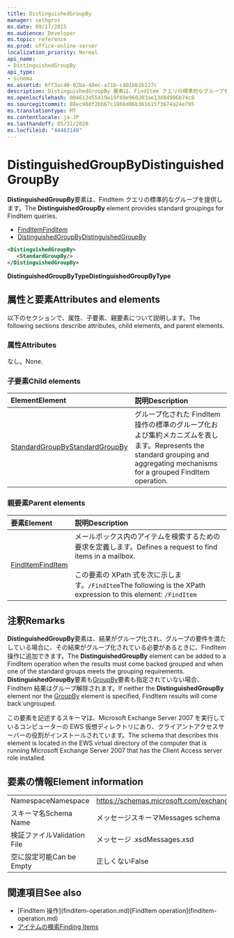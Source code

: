 ```yaml
---
title: DistinguishedGroupBy
manager: sethgros
ms.date: 09/17/2015
ms.audience: Developer
ms.topic: reference
ms.prod: office-online-server
localization_priority: Normal
api_name:
- DistinguishedGroupBy
api_type:
- schema
ms.assetid: 6ff3ac48-02ba-40ec-a71b-c401bb2b127c
description: DistinguishedGroupBy 要素は、FindItem クエリの標準的なグループを提供します。
ms.openlocfilehash: 004613d55419a19f69e960203ae13d8d906b74c8
ms.sourcegitcommit: 88ec988f2bb67c1866d06b361615f3674a24e795
ms.translationtype: MT
ms.contentlocale: ja-JP
ms.lasthandoff: 05/31/2020
ms.locfileid: "44463140"
---
```

# <a name="distinguishedgroupby"></a><span data-ttu-id="76308-103">DistinguishedGroupBy</span><span class="sxs-lookup"><span data-stu-id="76308-103">DistinguishedGroupBy</span></span>

<span data-ttu-id="76308-104">**DistinguishedGroupBy**要素は、FindItem クエリの標準的なグループを提供します。</span><span class="sxs-lookup"><span data-stu-id="76308-104">The **DistinguishedGroupBy** element provides standard groupings for FindItem queries.</span></span> 
  
- [<span data-ttu-id="76308-105">FindItem</span><span class="sxs-lookup"><span data-stu-id="76308-105">FindItem</span></span>](finditem.md) 
- [<span data-ttu-id="76308-106">DistinguishedGroupBy</span><span class="sxs-lookup"><span data-stu-id="76308-106">DistinguishedGroupBy</span></span>](distinguishedgroupby.md)
  
```xml
<DistinguishedGroupBy>
   <StandardGroupBy/>
</DistinguishedGroupBy>
```

 <span data-ttu-id="76308-107">**DistinguishedGroupByType**</span><span class="sxs-lookup"><span data-stu-id="76308-107">**DistinguishedGroupByType**</span></span>
## <a name="attributes-and-elements"></a><span data-ttu-id="76308-108">属性と要素</span><span class="sxs-lookup"><span data-stu-id="76308-108">Attributes and elements</span></span>

<span data-ttu-id="76308-109">以下のセクションで、属性、子要素、親要素について説明します。</span><span class="sxs-lookup"><span data-stu-id="76308-109">The following sections describe attributes, child elements, and parent elements.</span></span>
  
### <a name="attributes"></a><span data-ttu-id="76308-110">属性</span><span class="sxs-lookup"><span data-stu-id="76308-110">Attributes</span></span>

<span data-ttu-id="76308-111">なし。</span><span class="sxs-lookup"><span data-stu-id="76308-111">None.</span></span>
  
### <a name="child-elements"></a><span data-ttu-id="76308-112">子要素</span><span class="sxs-lookup"><span data-stu-id="76308-112">Child elements</span></span>

|<span data-ttu-id="76308-113">**Element**</span><span class="sxs-lookup"><span data-stu-id="76308-113">**Element**</span></span>|<span data-ttu-id="76308-114">**説明**</span><span class="sxs-lookup"><span data-stu-id="76308-114">**Description**</span></span>|
|:-----|:-----|
|[<span data-ttu-id="76308-115">StandardGroupBy</span><span class="sxs-lookup"><span data-stu-id="76308-115">StandardGroupBy</span></span>](standardgroupby.md) <br/> |<span data-ttu-id="76308-116">グループ化された FindItem 操作の標準のグループ化および集約メカニズムを表します。</span><span class="sxs-lookup"><span data-stu-id="76308-116">Represents the standard grouping and aggregating mechanisms for a grouped FindItem operation.</span></span>  <br/> |
   
### <a name="parent-elements"></a><span data-ttu-id="76308-117">親要素</span><span class="sxs-lookup"><span data-stu-id="76308-117">Parent elements</span></span>

|<span data-ttu-id="76308-118">**要素**</span><span class="sxs-lookup"><span data-stu-id="76308-118">**Element**</span></span>|<span data-ttu-id="76308-119">**説明**</span><span class="sxs-lookup"><span data-stu-id="76308-119">**Description**</span></span>|
|:-----|:-----|
|[<span data-ttu-id="76308-120">FindItem</span><span class="sxs-lookup"><span data-stu-id="76308-120">FindItem</span></span>](finditem.md) <br/> |<span data-ttu-id="76308-121">メールボックス内のアイテムを検索するための要求を定義します。</span><span class="sxs-lookup"><span data-stu-id="76308-121">Defines a request to find items in a mailbox.</span></span><br/><br/><span data-ttu-id="76308-122">この要素の XPath 式を次に示します。`/FindItem`</span><span class="sxs-lookup"><span data-stu-id="76308-122">The following is the XPath expression to this element:  `/FindItem`</span></span> <br/> |
   
## <a name="remarks"></a><span data-ttu-id="76308-123">注釈</span><span class="sxs-lookup"><span data-stu-id="76308-123">Remarks</span></span>

<span data-ttu-id="76308-124">**DistinguishedGroupBy**要素は、結果がグループ化され、グループの要件を満たしている場合に、その結果がグループ化されている必要があるときに、FindItem 操作に追加できます。</span><span class="sxs-lookup"><span data-stu-id="76308-124">The **DistinguishedGroupBy** element can be added to a FindItem operation when the results must come backed grouped and when one of the standard groups meets the grouping requirements.</span></span> <span data-ttu-id="76308-125">**DistinguishedGroupBy**要素も[GroupBy](groupby.md)要素も指定されていない場合、FindItem 結果はグループ解除されます。</span><span class="sxs-lookup"><span data-stu-id="76308-125">If neither the **DistinguishedGroupBy** element nor the [GroupBy](groupby.md) element is specified, FindItem results will come back ungrouped.</span></span> 
  
<span data-ttu-id="76308-126">この要素を記述するスキーマは、Microsoft Exchange Server 2007 を実行しているコンピューターの EWS 仮想ディレクトリにあり、クライアントアクセスサーバーの役割がインストールされています。</span><span class="sxs-lookup"><span data-stu-id="76308-126">The schema that describes this element is located in the EWS virtual directory of the computer that is running Microsoft Exchange Server 2007 that has the Client Access server role installed.</span></span>
  
## <a name="element-information"></a><span data-ttu-id="76308-127">要素の情報</span><span class="sxs-lookup"><span data-stu-id="76308-127">Element information</span></span>

|||
|:-----|:-----|
|<span data-ttu-id="76308-128">Namespace</span><span class="sxs-lookup"><span data-stu-id="76308-128">Namespace</span></span>  <br/> |https://schemas.microsoft.com/exchange/services/2006/messages  <br/> |
|<span data-ttu-id="76308-129">スキーマ名</span><span class="sxs-lookup"><span data-stu-id="76308-129">Schema Name</span></span>  <br/> |<span data-ttu-id="76308-130">メッセージスキーマ</span><span class="sxs-lookup"><span data-stu-id="76308-130">Messages schema</span></span>  <br/> |
|<span data-ttu-id="76308-131">検証ファイル</span><span class="sxs-lookup"><span data-stu-id="76308-131">Validation File</span></span>  <br/> |<span data-ttu-id="76308-132">メッセージ .xsd</span><span class="sxs-lookup"><span data-stu-id="76308-132">Messages.xsd</span></span>  <br/> |
|<span data-ttu-id="76308-133">空に設定可能</span><span class="sxs-lookup"><span data-stu-id="76308-133">Can be Empty</span></span>  <br/> |<span data-ttu-id="76308-134">正しくない</span><span class="sxs-lookup"><span data-stu-id="76308-134">False</span></span>  <br/> |
   
## <a name="see-also"></a><span data-ttu-id="76308-135">関連項目</span><span class="sxs-lookup"><span data-stu-id="76308-135">See also</span></span>

- <span data-ttu-id="76308-136">
  [FindItem 操作](finditem-operation.md)</span><span class="sxs-lookup"><span data-stu-id="76308-136">[FindItem operation](finditem-operation.md)</span></span>
- [<span data-ttu-id="76308-137">アイテムの検索</span><span class="sxs-lookup"><span data-stu-id="76308-137">Finding Items</span></span>](https://msdn.microsoft.com/library/63af1f9c-464b-4fca-9ae3-3d60f24ca93c%28Office.15%29.aspx)

